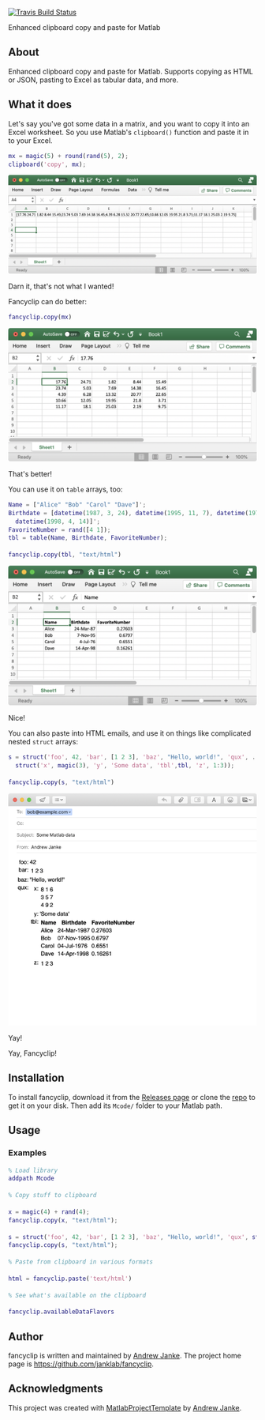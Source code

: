 
[![Travis Build Status](https://travis-ci.com/janklab/fancyclip.svg?branch=main)](https://travis-ci.com/github/janklab/fancyclip)

Enhanced clipboard copy and paste for Matlab

## About

Enhanced clipboard copy and paste for Matlab. Supports copying as HTML or JSON, pasting to Excel as tabular data, and more.

## What it does

Let's say you've got some data in a matrix, and you want to copy it into an Excel worksheet. So you use Matlab's `clipboard()` function and paste it in to your Excel.

```matlab
mx = magic(5) + round(rand(5), 2);
clipboard('copy', mx);
```

![Results of using Matlab clipboard to Excel](images/excel-copy-matrix-matlab-clipboard.png)

Darn it, that's not what I wanted!

Fancyclip can do better:

```matlab
fancyclip.copy(mx)
```

![Results of using fancyclip.copy to Excel](images/excel-copy-matrix-fancyclip.png)

That's better!

You can use it on `table` arrays, too:

```matlab
Name = ["Alice" "Bob" "Carol" "Dave"]';
Birthdate = [datetime(1987, 3, 24), datetime(1995, 11, 7), datetime(1976, 7, 4), ...
  datetime(1998, 4, 14)]';
FavoriteNumber = rand([4 1]);
tbl = table(Name, Birthdate, FavoriteNumber);

fancyclip.copy(tbl, "text/html")
```

![Results of using fancyclip.copy to Excel on a table](images/excel-copy-table-fancyclip.png)

Nice!

You can also paste into HTML emails, and use it on things like complicated nested `struct` arrays:

```matlab
s = struct('foo', 42, 'bar', [1 2 3], 'baz', "Hello, world!", 'qux', ...
  struct('x', magic(3), 'y', 'Some data', 'tbl',tbl, 'z', 1:3));

fancyclip.copy(s, "text/html")
```

![Results of using fancyclip.copy to email on a struct](images/email-copy-struct-fancyclip.png)

Yay!

Yay, Fancyclip!

## Installation

To install fancyclip, download it from the [Releases page](https://github.com/janklab/fancyclip/releases) or clone the [repo](https://github.com/janklab/fancyclip) to get it on your disk. Then add its `Mcode/` folder to your Matlab path.

## Usage

### Examples

```matlab
% Load library
addpath Mcode

% Copy stuff to clipboard

x = magic(4) + rand(4);
fancyclip.copy(x, "text/html");

s = struct('foo', 42, 'bar', [1 2 3], 'baz', "Hello, world!", 'qux', struct('x', magic(3), 'y', 'Some data', 'z', 1:3));
fancyclip.copy(s, "text/html");

% Paste from clipboard in various formats

html = fancyclip.paste('text/html')

% See what's available on the clipboard

fancyclip.availableDataFlavors
```

## Author

fancyclip is written and maintained by [Andrew Janke](https://your-website.com). The project home page is <https://github.com/janklab/fancyclip>.

## Acknowledgments

This project was created with [MatlabProjectTemplate](https://github.com/apjanke/MatlabProjectTemplate) by [Andrew Janke](https://apjanke.net).
